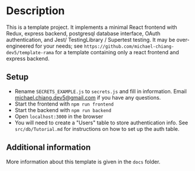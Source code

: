# Description

This is a template project. It implements a minimal React frontend with Redux, express backend, postgresql database interface, OAuth authentication, and Jest/ TestingLibrary / Supertest testing. It may be over-engineered for your needs; see `https://github.com/michael-chiang-dev5/template-rama` for a template containing
only a react frontend and express backend.

## Setup

- Rename `SECRETS_EXAMPLE.js` to `secrets.js` and fill in information. Email michael.chiang.dev5@gmail.com if you have any questions.
- Start the frontend with `npm run frontend`
- Start the backend with `npm run backend`
- Open `localhost:3000` in the browser
- You will need to create a "Users" table to store authentication info. See `src/db/Tutorial.md` for instructions on how to set up the auth table.

## Additional information

More information about this template is given in the `docs` folder.
